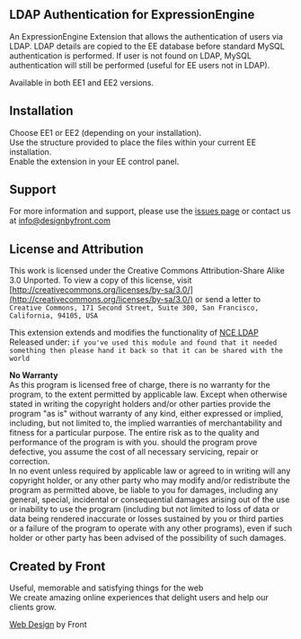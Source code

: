 ##  LDAP Authentication for ExpressionEngine ##
An ExpressionEngine Extension that allows the authentication of users via LDAP. LDAP details are copied to the EE database before standard MySQL authentication is performed. If user is not found on LDAP, MySQL authentication will still be performed (useful for EE users not in LDAP).

Available in both EE1 and EE2 versions.

## Installation ##

Choose EE1 or EE2 (depending on your installation).<br />
Use the structure provided to place the files within your current EE installation.<br />
Enable the extension in your EE control panel.

## Support ##

For more information and support, please use the [issues page](http://github.com/designbyfront/LDAP-Authentication-for-ExpressionEngine/issues) or contact us at info@designbyfront.com

## License and Attribution ##

This work is licensed under the Creative Commons Attribution-Share Alike 3.0 Unported.
To view a copy of this license, visit [http://creativecommons.org/licenses/by-sa/3.0/](http://creativecommons.org/licenses/by-sa/3.0/)
or send a letter to `Creative Commons, 171 Second Street, Suite 300, San Francisco, California, 94105, USA`

This extension extends and modifies the functionality of [NCE LDAP](http://code.google.com/p/ee-ldap-extension/)<br />
Released under: `if you've used this module and found that it needed something then please hand it back so that it can be shared with the world`

**No Warranty**<br />
As this program is licensed free of charge, there is no warranty for the program, to the extent permitted by applicable law. Except when otherwise stated in writing the copyright holders and/or other parties provide the program "as is" without warranty of any kind, either expressed or implied, including, but not limited to, the implied warranties of merchantability and fitness for a particular purpose. The entire risk as to the quality and performance of the program is with you. should the program prove defective, you assume the cost of all necessary servicing, repair or correction.<br />
In no event unless required by applicable law or agreed to in writing will any copyright holder, or any other party who may modify and/or redistribute the program as permitted above, be liable to you for damages, including any general, special, incidental or consequential damages arising out of the use or inability to use the program (including but not limited to loss of data or data being rendered inaccurate or losses sustained by you or third parties or a failure of the program to operate with any other programs), even if such holder or other party has been advised of the possibility of such damages.

## Created by Front ###

Useful, memorable and satisfying things for the web<br />
We create amazing online experiences that delight users and help our clients grow.

[Web Design](http://www.designbyfront.com) by Front